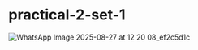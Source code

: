 # practical-2-set-1
![WhatsApp Image 2025-08-27 at 12 20 08_ef2c5d1c](https://github.com/user-attachments/assets/eb732ca9-af09-4348-ab52-1d7cc35f7e30)
